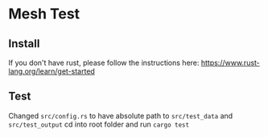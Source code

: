 # Mesh Test

## Install 
If you don't have rust, please follow the instructions here: 
https://www.rust-lang.org/learn/get-started

## Test
Changed ```src/config.rs``` to have absolute path to ```src/test_data``` and ```src/test_output```
cd into root folder and run ```cargo test``` 

